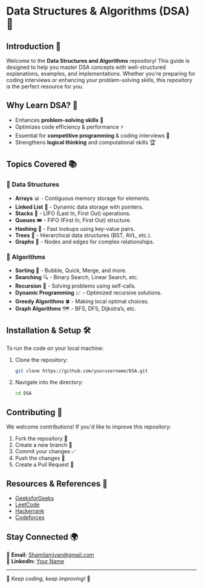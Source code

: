 # Data Structures & Algorithms (DSA) 🚀

## Introduction 🌟
Welcome to the **Data Structures and Algorithms** repository! This guide is designed to help you master DSA concepts with well-structured explanations, examples, and implementations. Whether you're preparing for coding interviews or enhancing your problem-solving skills, this repository is the perfect resource for you.

## Why Learn DSA? 🤔
- Enhances **problem-solving skills** 🧠
- Optimizes code efficiency & performance ⚡
- Essential for **competitive programming** & coding interviews 🎯
- Strengthens **logical thinking** and computational skills 🏆

## Topics Covered 📚
### 🔹 Data Structures
- **Arrays** 📊 - Contiguous memory storage for elements.
- **Linked List** 🔗 - Dynamic data storage with pointers.
- **Stacks** 🥞 - LIFO (Last In, First Out) operations.
- **Queues** 🎟️ - FIFO (First In, First Out) structure.
- **Hashing** 🔑 - Fast lookups using key-value pairs.
- **Trees** 🌳 - Hierarchical data structures (BST, AVL, etc.).
- **Graphs** 🔗 - Nodes and edges for complex relationships.

### 🔹 Algorithms
- **Sorting** 🔄 - Bubble, Quick, Merge, and more.
- **Searching** 🔍 - Binary Search, Linear Search, etc.
- **Recursion** 🔄 - Solving problems using self-calls.
- **Dynamic Programming** 📈 - Optimized recursive solutions.
- **Greedy Algorithms** 🍀 - Making local optimal choices.
- **Graph Algorithms** 🗺️ - BFS, DFS, Dijkstra’s, etc.

## Installation & Setup 🛠️
To run the code on your local machine:
1. Clone the repository:
   ```sh
   git clone https://github.com/yourusername/DSA.git
   ```
2. Navigate into the directory:
   ```sh
   cd DSA


## Contributing 🤝
We welcome contributions! If you'd like to improve this repository:
1. Fork the repository 🍴
2. Create a new branch 📂
3. Commit your changes ✅
4. Push the changes 🚀
5. Create a Pull Request 🔄

## Resources & References 📖
- [GeeksforGeeks](https://www.geeksforgeeks.org/)
- [LeetCode](https://leetcode.com/)
- [Hackerrank](https://www.hackerrank.com/)
- [Codeforces](https://codeforces.com/)

## Stay Connected 🌍
📧 **Email:** Shamilamiyan@gmail.com  
💼 **LinkedIn:** [Your Name](https://www.linkedin.com/in/shaamiilll)  

---
🚀 *Keep coding, keep improving!* 🎯
